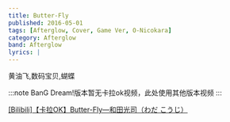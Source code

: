 ```yaml
---
title: Butter-Fly
published: 2016-05-01
tags: [Afterglow, Cover, Game Ver, O-Nicokara]
category: Afterglow
band: Afterglow
lyrics: |
---
```

黄油飞,数码宝贝,蝴蝶

:::note
BanG Dream!版本暂无卡拉ok视频，此处使用其他版本视频
:::
<summary>
    <a href="https://www.bilibili.com/video/BV1YL411J7R2/">
        [Bilibili]【卡拉OK】Butter-Fly—和田光司（わだ こうじ）
    </a>
</summary>



